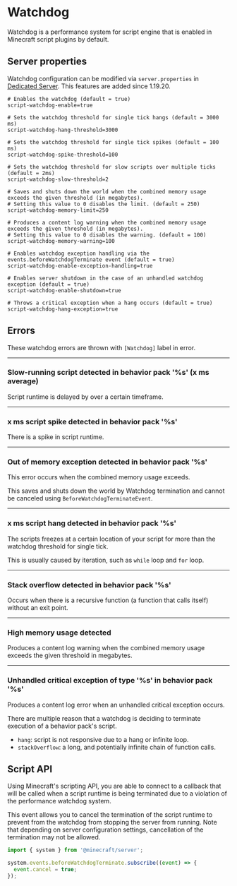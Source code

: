 # Watchdog

Watchdog is a performance system for script engine that is enabled in Minecraft script plugins by default.

## Server properties

Watchdog configuration can be modified via `server.properties` in [Dedicated Server](https://www.minecraft.net/en-us/download/server/bedrock). This features are added since 1.19.20.

```properties
# Enables the watchdog (default = true)
script-watchdog-enable=true

# Sets the watchdog threshold for single tick hangs (default = 3000 ms)
script-watchdog-hang-threshold=3000

# Sets the watchdog threshold for single tick spikes (default = 100 ms)
script-watchdog-spike-threshold=100

# Sets the watchdog threshold for slow scripts over multiple ticks (default = 2ms)
script-watchdog-slow-threshold=2

# Saves and shuts down the world when the combined memory usage exceeds the given threshold (in megabytes).
# Setting this value to 0 disables the limit. (default = 250)
script-watchdog-memory-limit=250

# Produces a content log warning when the combined memory usage exceeds the given threshold (in megabytes).
# Setting this value to 0 disables the warning. (default = 100)
script-watchdog-memory-warning=100

# Enables watchdog exception handling via the events.beforeWatchdogTerminate event (default = true)
script-watchdog-enable-exception-handling=true

# Enables server shutdown in the case of an unhandled watchdog exception (default = true)
script-watchdog-enable-shutdown=true

# Throws a critical exception when a hang occurs (default = true)
script-watchdog-hang-exception=true
```

## Errors

These watchdog errors are thrown with `[Watchdog]` label in error.

---

### Slow-running script detected in behavior pack '%s' (x ms average)

  Script runtime is delayed by over a certain timeframe.

---

### x ms script spike detected in behavior pack '%s'

  There is a spike in script runtime.

---

### Out of memory exception detected in behavior pack '%s'

  This error occurs when the combined memory usage exceeds.

  This saves and shuts down the world by Watchdog termination and cannot be canceled using `BeforeWatchdogTerminateEvent`.

---

### x ms script hang detected in behavior pack '%s'

  The scripts freezes at a certain location of your script for more than the watchdog threshold for single tick.

  This is usually caused by iteration, such as `while` loop and `for` loop.

---

### Stack overflow detected in behavior pack '%s'

  Occurs when there is a recursive function (a function that calls itself) without an exit point.

---

### High memory usage detected

  Produces a content log warning when the combined memory usage exceeds the given threshold in megabytes.

---

### Unhandled critical exception of type '%s' in behavior pack '%s'

  Produces a content log error when an unhandled critical exception occurs.
  
  There are multiple reason that a watchdog is deciding to terminate execution of a behavior pack's script.
  - `hang`: script is not responsive due to a hang or infinite loop.
  - `stackOverflow`: a long, and potentially infinite chain of function calls.
  
## Script API

Using Minecraft's scripting API, you are able to connect to a callback that will be called when a script runtime is being terminated due to a violation of the performance watchdog system.

This event allows you to cancel the termination of the script runtime to prevent from the watchdog from stopping the server from running. Note that depending on server configuration settings, cancellation of the termination may not be allowed.

```js
import { system } from '@minecraft/server';

system.events.beforeWatchdogTerminate.subscribe((event) => {
  event.cancel = true;
});
```
 
